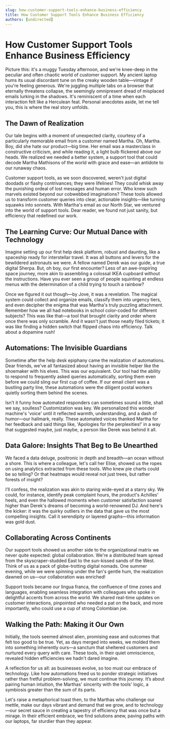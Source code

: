 ```yaml
---
slug: how-customer-support-tools-enhance-business-efficiency
title: How Customer Support Tools Enhance Business Efficiency
authors: [undirected]
---
```



# How Customer Support Tools Enhance Business Efficiency

Picture this: it's a muggy Tuesday afternoon, and we're knee-deep in the peculiar and often chaotic world of customer support. My ancient laptop hums its usual discordant tune on the creaky wooden table—vintage if you're feeling generous. We're juggling multiple tabs on a browser that eternally threatens collapse, the seemingly omnipresent dread of misplaced emails lurking in the shadows. It's reminiscent of a time when each interaction felt like a Herculean feat. Personal anecdotes aside, let me tell you, this is where the real story unfolds.

## The Dawn of Realization

Our tale begins with a moment of unexpected clarity, courtesy of a particularly memorable email from a customer named Martha. Oh, Martha. Boy, did she hate our product—big time. Her email was a masterclass in constructive criticism, and while reading it, a light bulb flickered above our heads. We realized we needed a better system, a support tool that could decode Martha Mathisons of the world with grace and ease—an antidote to our runaway chaos.

Customer support tools, as we soon discovered, weren't just digital doodads or flashy contrivances; they were lifelines! They could whisk away the punishing ordeal of lost messages and human error. Who knew such marvels existed beyond our cobwebbed imaginations? These tools allowed us to transform customer queries into clear, actionable insights—like turning squawks into sonnets. With Martha's email as our North Star, we ventured into the world of support tools. Dear reader, we found not just sanity, but efficiency that redefined our work.

## The Learning Curve: Our Mutual Dance with Technology

Imagine setting up our first help desk platform, robust and daunting, like a spaceship ready for interstellar travel. It was all buttons and levers for the bewildered astronauts we were. A fellow named Derek was our guide, a true digital Sherpa. But, oh boy, our first encounter? Less of an awe-inspiring space journey, more akin to assembling a colossal IKEA cupboard without the instructions. Have you ever seen a group of people squinting at endless menus with the determination of a child trying to touch a rainbow?

Once we figured it out though—by Jove, it was a revelation. The magical system could collect and organize emails, classify them into urgency tiers, and even decipher the enigma that was Martha's truly puzzling attachment. Remember how we all had notebooks in school color-coded for different subjects? This was like that—a tool that brought clarity and order where once there was only scramble. And it wasn't just those neatly filed tickets; it was like finding a hidden switch that flipped chaos into efficiency. Talk about a dopamine rush!

## Automations: The Invisible Guardians

Sometime after the help desk epiphany came the realization of automations. Dear friends, we've all fantasized about having an invisible helper like the shoemaker with his elves. This was our equivalent. Our tool had the ability to respond to frequently asked queries automatically, sorting them even before we could sling our first cup of coffee. If our email client was a bustling party line, these automations were the diligent postal workers quietly sorting them behind the scenes.

Isn't it funny how automated responders can sometimes sound a little, shall we say, soulless? Customization was key. We personalized this wonder machine's 'voice' until it reflected warmth, understanding, and a dash of humor—our hallmark, really. These automated voices thanked Martha for her feedback and said things like, 'Apologies for the perplexities!' in a way that suggested maybe, just maybe, a person like Derek was behind it all.

## Data Galore: Insights That Beg to Be Unearthed

We faced a data deluge, positronic in depth and breadth—an ocean without a shore. This is where a colleague, let's call her Elise, showed us the ropes on using analytics extracted from these tools. Who knew pie charts could be so telling? Or that heatmaps would reveal not just trees, but rather forests of insight?

I’ll confess, the realization was akin to staring wide-eyed at a starry sky. We could, for instance, identify peak complaint hours, the product's Achilles' heels, and even the hallowed moments when customer satisfaction soared higher than Derek's dreams of becoming a world-renowned DJ. And here's the kicker: it was the quirky outliers in the data that gave us the most compelling insights. Call it serendipity or layered graphs—this information was gold dust.

## Collaborating Across Continents

Our support tools showed us another side to the organizational matrix we never quite expected: global collaboration. We're a distributed team spread from the skyscraper-studded East to the sun-kissed sands of the West. Think of us as a pack of globe-trotting digital nomads. One summer evening, while we were spinning under the fan's gentle hum, the realization dawned on us—our collaboration was enriched! 

Support tools became our lingua franca, the confluence of time zones and languages, enabling seamless integration with colleagues who spoke in delightful accents from across the world. We shared real-time updates on customer interactions, pinpointed who needed a pat on the back, and more importantly, who could use a cup of strong Colombian joe.

## Walking the Path: Making it Our Own

Initially, the tools seemed almost alien, promising ease and outcomes that felt too good to be true. Yet, as days merged into weeks, we molded them into something inherently ours—a sanctum that sheltered customers and nurtured every query with care. These tools, in their quiet omniscience, revealed hidden efficiencies we hadn't dared imagine.

A reflection for us all: as businesses evolve, so too must our embrace of technology. Like how automations freed us to ponder strategic initiatives rather than fretful problem-solving, we must continue this journey. It’s about pairing human intuition, the Marthas' sincerity with the tools' logic, a symbiosis greater than the sum of its parts. 

Let's raise a metaphorical toast then, to the Marthas who challenge our mettle, make our days vibrant and demand that we grow, and to technology—our secret sauce in creating a tapestry of efficiency that was once but a mirage. In their efficient embrace, we find solutions anew, paving paths with our laptops, far sturdier than they appear.